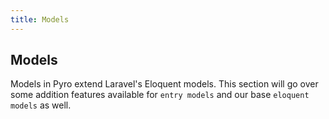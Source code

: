 ```yaml
---
title: Models
---
```


## Models

Models in Pyro extend Laravel's Eloquent models. This section will go over some addition features available for `entry models` and our base `eloquent models` as well.
